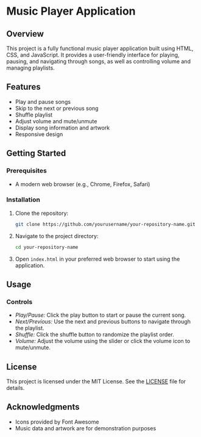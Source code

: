 # Music Player Application

## Overview
This project is a fully functional music player application built using HTML, CSS, and JavaScript. It provides a user-friendly interface for playing, pausing, and navigating through songs, as well as controlling volume and managing playlists.

## Features
- Play and pause songs
- Skip to the next or previous song
- Shuffle playlist
- Adjust volume and mute/unmute
- Display song information and artwork
- Responsive design

## Getting Started

### Prerequisites
- A modern web browser (e.g., Chrome, Firefox, Safari)

### Installation
1. Clone the repository:
   ```bash
   git clone https://github.com/yourusername/your-repository-name.git

2. Navigate to the project directory:
   ```bash
   cd your-repository-name
3. Open ``index.html`` in your preferred web browser to start using the application.

## Usage

### Controls
- *Play/Pause:* Click the play button to start or pause the current song.
- *Next/Previous:* Use the next and previous buttons to navigate through the playlist.
- *Shuffle:* Click the shuffle button to randomize the playlist order.
- *Volume:* Adjust the volume using the slider or click the volume icon to mute/unmute.

## License 
This project is licensed under the MIT License. See the [LICENSE](LICENSE.md) file for details.

## Acknowledgments
- Icons provided by Font Awesome
- Music data and artwork are for demonstration purposes
